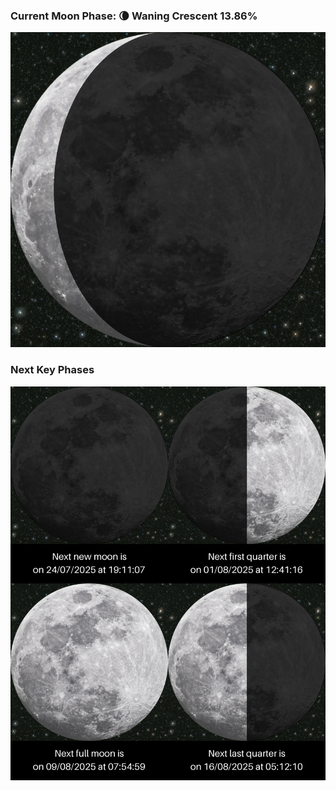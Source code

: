 ### Current Moon Phase: 🌘 Waning Crescent 13.86%
![Moon Phase](moonphase.png)
### Next Key Phases
![Gallery](gallery.png)
